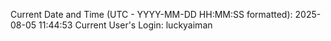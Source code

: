 Current Date and Time (UTC - YYYY-MM-DD HH:MM:SS formatted): 2025-08-05 11:44:53
Current User's Login: luckyaiman
